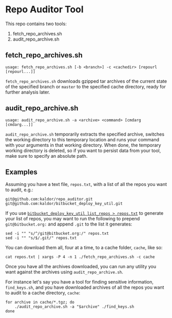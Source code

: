 # Repo Auditor Tool

This repo contains two tools:

1. fetch_repo_archives.sh
2. audit_repo_archive.sh

## fetch_repo_archives.sh

    usage: fetch_repo_archives.sh [-b <branch>] -c <cachedir> [repourl [repourl...]]

`fetch_repo_archives.sh` downloads gzipped tar archives of the current state of the specified branch or `master` to the specified cache directory, ready for further analysis later.

## audit_repo_archive.sh

    usage: audit_repo_archive.sh -a <archive> <command> [cmdarg [cmdarg...]]

`audit_repo_archive.sh` temporarily extracts the specified archive, switches the working directory to this temporary location and runs your command with your arguments in that working directory. When done, the temporary working directory is deleted, so if you want to persist data from your tool, make sure to specify an absolute path.

## Examples

Assuming you have a text file, `repos.txt`, with a list of all the repos you want to audit, e.g.:

    git@github.com:kaldor/repo_auditor.git
    git@github.com:kaldor/bitbucket_deploy_key_util.git

If you use [`bitbucket_deploy_key_util list_repos > repos.txt`][bitbucket_deploy_key_util] to generate your list of repos, you may want to run the following to prepend `git@bitbucket.org:` and append `.git` to the list it generates:

    sed -i "" "s/^/git@bitbucket.org:/" repos.txt
    sed -i "" "s/$/.git/" repos.txt

You can download them all, four at a time, to a cache folder, `cache`, like so:

    cat repos.txt | xargs -P 4 -n 1 ./fetch_repo_archives.sh -c cache

Once you have all the archives downloaded, you can run any utility you want against the archives using `audit_repo_archive.sh`.

For instance let's say you have a tool for finding sensitive information, `find_keys.sh`, and you have downloaded archives of all the repos you want to audit to a cache directory, `cache`:

    for archive in cache/*.tgz; do
        ./audit_repo_archive.sh -a "$archive" ./find_keys.sh
    done

[bitbucket_deploy_key_util]: https://github.com/kaldor/bitbucket_deploy_key_util